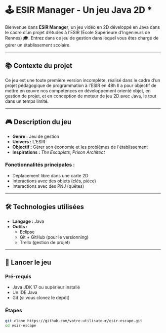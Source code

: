 # 🕹️ ESIR Manager - Un jeu Java 2D *

Bienvenue dans **ESIR Manager**, un jeu vidéo en 2D développé en Java dans le cadre d’un projet d’études à l’ESIR (École Supérieure d’Ingénieurs de Rennes) 🎓. 
Entrez dans ce jeu de gestion dans lequel vous êtes chargé de gérer un établissement scolaire.

---

## 📚 Contexte du projet

Ce jeu est une toute première version incomplète, réalisé dans le cadre d’un projet pédagogique de programmation à l’ESIR en 48h
Il a pour objectif de mettre en œuvre nos compétences en développement orienté objet, en gestion de projet, et en conception de moteur de jeu 2D avec Java, le tout dans un temps limité.

---

## 🎮 Description du jeu

- **Genre :** Jeu de gestion
- **Univers :** L’ESIR
- **Objectif :** Gérer son économie et les problèmes de l'établissement
- **Inspirations :** *The Escapists*, *Prison Architect*

### Fonctionnalités principales :

- Déplacement libre dans une carte 2D
- Interactions avec des objets (clés, pièce)
- Interactions avec des PNJ (quêtes)

---

## 🛠️ Technologies utilisées

- **Langage :** Java
- **Outils :**
  - Eclipse
  - Git + GitHub (pour le versionning)
  - Trello (gestion de projet)

---

## 🚀 Lancer le jeu

### Pré-requis

- Java JDK 17 ou supérieur installé
- Un IDE Java
- Git (si vous clonez le dépôt)

### Étapes

```bash
git clone https://github.com/votre-utilisateur/esir-escape.git
cd esir-escape
